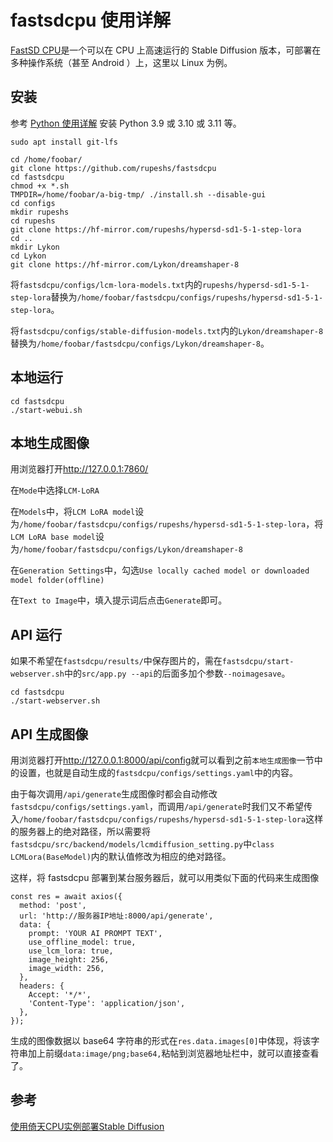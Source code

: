 # fastsdcpu 使用详解
[FastSD CPU](https://github.com/rupeshs/fastsdcpu)是一个可以在 CPU 上高速运行的 Stable Diffusion 版本，可部署在多种操作系统（甚至 Android ）上，这里以 Linux 为例。

## 安装
参考 [Python 使用详解](../../电信/Tool/编程语言/Python/Python使用详解.md) 安装 Python 3.9 或 3.10 或 3.11 等。

    sudo apt install git-lfs

    cd /home/foobar/
    git clone https://github.com/rupeshs/fastsdcpu
    cd fastsdcpu
    chmod +x *.sh
    TMPDIR=/home/foobar/a-big-tmp/ ./install.sh --disable-gui
    cd configs
    mkdir rupeshs
    cd rupeshs
    git clone https://hf-mirror.com/rupeshs/hypersd-sd1-5-1-step-lora
    cd ..
    mkdir Lykon
    cd Lykon
    git clone https://hf-mirror.com/Lykon/dreamshaper-8

将`fastsdcpu/configs/lcm-lora-models.txt`内的`rupeshs/hypersd-sd1-5-1-step-lora`替换为`/home/foobar/fastsdcpu/configs/rupeshs/hypersd-sd1-5-1-step-lora`。

将`fastsdcpu/configs/stable-diffusion-models.txt`内的`Lykon/dreamshaper-8`替换为`/home/foobar/fastsdcpu/configs/Lykon/dreamshaper-8`。

## 本地运行

    cd fastsdcpu
    ./start-webui.sh

## 本地生成图像
用浏览器打开<http://127.0.0.1:7860/>

在`Mode`中选择`LCM-LoRA`

在`Models`中，将`LCM LoRA model`设为`/home/foobar/fastsdcpu/configs/rupeshs/hypersd-sd1-5-1-step-lora`，将`LCM LoRA base model`设为`/home/foobar/fastsdcpu/configs/Lykon/dreamshaper-8`

在`Generation Settings`中，勾选`Use locally cached model or downloaded model folder(offline)`

在`Text to Image`中，填入提示词后点击`Generate`即可。

## API 运行
如果不希望在`fastsdcpu/results/`中保存图片的，需在`fastsdcpu/start-webserver.sh`中的`src/app.py --api`的后面多加个参数`--noimagesave`。

    cd fastsdcpu
    ./start-webserver.sh

## API 生成图像
用浏览器打开<http://127.0.0.1:8000/api/config>就可以看到之前`本地生成图像`一节中的设置，也就是自动生成的`fastsdcpu/configs/settings.yaml`中的内容。

由于每次调用`/api/generate`生成图像时都会自动修改`fastsdcpu/configs/settings.yaml`，而调用`/api/generate`时我们又不希望传入`/home/foobar/fastsdcpu/configs/rupeshs/hypersd-sd1-5-1-step-lora`这样的服务器上的绝对路径，所以需要将`fastsdcpu/src/backend/models/lcmdiffusion_setting.py`中`class LCMLora(BaseModel)`内的默认值修改为相应的绝对路径。

这样，将 fastsdcpu 部署到某台服务器后，就可以用类似下面的代码来生成图像

    const res = await axios({
      method: 'post',
      url: 'http://服务器IP地址:8000/api/generate',
      data: {
        prompt: 'YOUR AI PROMPT TEXT',
        use_offline_model: true,
        use_lcm_lora: true,
        image_height: 256,
        image_width: 256,
      },
      headers: {
        Accept: '*/*',
        'Content-Type': 'application/json',
      },
    });

生成的图像数据以 base64 字符串的形式在`res.data.images[0]`中体现，将该字符串加上前缀`data:image/png;base64,`粘帖到浏览器地址栏中，就可以直接查看了。

## 参考
[使用倚天CPU实例部署Stable Diffusion](https://help.aliyun.com/zh/ecs/deploy-stable-diffusion-on-yitian-instances)
